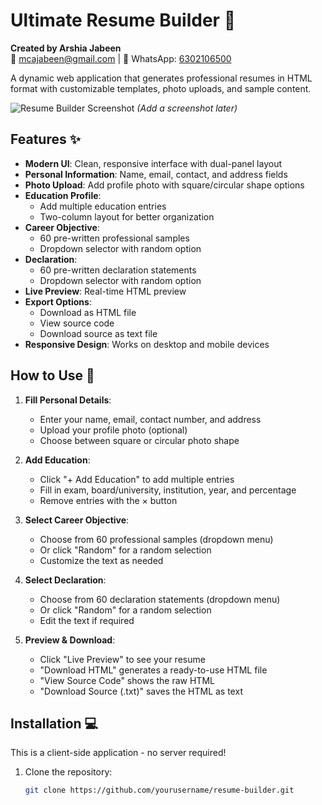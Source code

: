 # Ultimate Resume Builder 🌟

**Created by Arshia Jabeen**  
📧 mcajabeen@gmail.com | 📱 WhatsApp: [6302106500](https://wa.me/916302106500)

A dynamic web application that generates professional resumes in HTML format with customizable templates, photo uploads, and sample content.

![Resume Builder Screenshot](screenshot.png) *(Add a screenshot later)*

## Features ✨

- **Modern UI**: Clean, responsive interface with dual-panel layout
- **Personal Information**: Name, email, contact, and address fields
- **Photo Upload**: Add profile photo with square/circular shape options
- **Education Profile**: 
  - Add multiple education entries
  - Two-column layout for better organization
- **Career Objective**: 
  - 60 pre-written professional samples
  - Dropdown selector with random option
- **Declaration**:
  - 60 pre-written declaration statements
  - Dropdown selector with random option
- **Live Preview**: Real-time HTML preview
- **Export Options**:
  - Download as HTML file
  - View source code
  - Download source as text file
- **Responsive Design**: Works on desktop and mobile devices

## How to Use 🚀

1. **Fill Personal Details**:
   - Enter your name, email, contact number, and address
   - Upload your profile photo (optional)
   - Choose between square or circular photo shape

2. **Add Education**:
   - Click "+ Add Education" to add multiple entries
   - Fill in exam, board/university, institution, year, and percentage
   - Remove entries with the × button

3. **Select Career Objective**:
   - Choose from 60 professional samples (dropdown menu)
   - Or click "Random" for a random selection
   - Customize the text as needed

4. **Select Declaration**:
   - Choose from 60 declaration statements (dropdown menu)
   - Or click "Random" for a random selection
   - Edit the text if required

5. **Preview & Download**:
   - Click "Live Preview" to see your resume
   - "Download HTML" generates a ready-to-use HTML file
   - "View Source Code" shows the raw HTML
   - "Download Source (.txt)" saves the HTML as text

## Installation 💻

This is a client-side application - no server required!

1. Clone the repository:
   ```bash
   git clone https://github.com/yourusername/resume-builder.git
